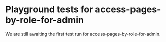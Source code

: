 # Playground tests for access-pages-by-role-for-admin
We are still awaiting the first test run for access-pages-by-role-for-admin.
